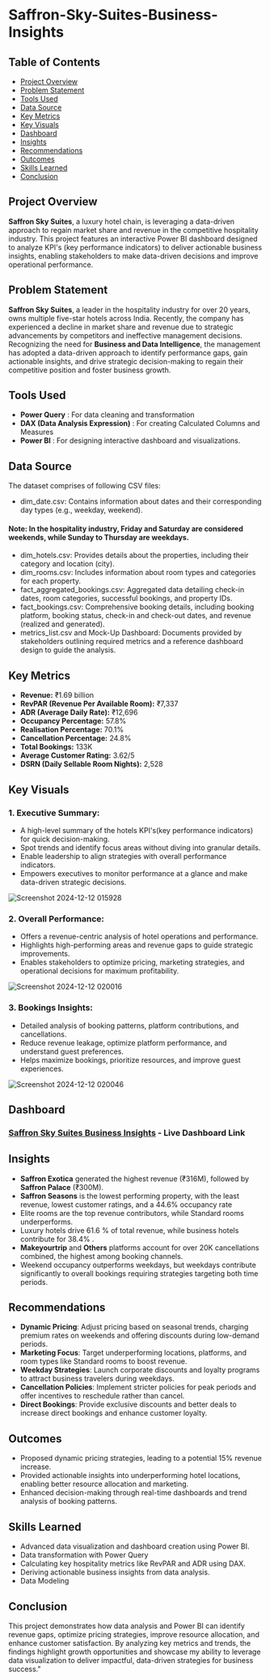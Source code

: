 # Saffron-Sky-Suites-Business-Insights

## Table of Contents
- [Project Overview](#project-overview)
- [Problem Statement](#problem-statement)
- [Tools Used](#tools-used)
- [Data Source](#data-source)
- [Key Metrics](#key-metrics)
- [Key Visuals](#key-visuals)
- [Dashboard](#dashboard)
- [Insights](#insights)
- [Recommendations](#recommendations)
- [Outcomes](#outcomes)
- [Skills Learned](#skills-learned)
- [Conclusion](#conclusion)

## Project Overview 
**Saffron Sky Suites**, a luxury hotel chain, is leveraging a data-driven approach to regain market share and revenue in the competitive hospitality industry. This project features an interactive Power BI dashboard designed to analyze KPI's (key performance indicators) to deliver actionable business insights, enabling stakeholders to make data-driven decisions and improve operational performance.

## Problem Statement 
**Saffron Sky Suites**, a leader in the hospitality industry for over 20 years, owns multiple five-star hotels across India. Recently, the company has experienced a decline in market share and revenue due to strategic advancements by competitors and ineffective management decisions. Recognizing the need for **Business and Data Intelligence**, the management has adopted a data-driven approach to identify performance gaps, gain actionable insights, and drive strategic decision-making to regain their competitive position and foster business growth.

## Tools Used 
- **Power Query** : For data cleaning and transformation
- **DAX (Data Analysis Expression)** : For creating Calculated Columns and Measures
- **Power BI** : For designing interactive dashboard and visualizations.

## Data Source 
The dataset comprises of following CSV files: 
- dim_date.csv: Contains information about dates and their corresponding day types (e.g., weekday, weekend).
 #### **Note**: In the hospitality industry, **Friday and Saturday** are considered **weekends**, while **Sunday to Thursday** are **weekdays**.
- dim_hotels.csv: Provides details about the properties, including their category and location (city).
- dim_rooms.csv: Includes information about room types and categories for each property.
- fact_aggregated_bookings.csv: Aggregated data detailing check-in dates, room categories, successful bookings, and property IDs.
- fact_bookings.csv: Comprehensive booking details, including booking platform, booking status, check-in and check-out dates, and revenue (realized and generated). 
- metrics_list.csv and Mock-Up Dashboard: Documents provided by stakeholders outlining required metrics and a reference dashboard design to guide the analysis.

## Key Metrics 
- **Revenue:** ₹1.69 billion  
- **RevPAR (Revenue Per Available Room):** ₹7,337  
- **ADR (Average Daily Rate):** ₹12,696  
- **Occupancy Percentage:** 57.8%  
- **Realisation Percentage:** 70.1%  
- **Cancellation Percentage:** 24.8%  
- **Total Bookings:** 133K  
- **Average Customer Rating:** 3.62/5
- **DSRN (Daily Sellable Room Nights):** 2,528

## Key Visuals 
### 1. **Executive Summary:**
- A high-level summary of the hotels KPI's(key performance indicators) for quick decision-making.
- Spot trends and identify focus areas without diving into granular details. 
- Enable leadership to align strategies with overall performance indicators.
- Empowers executives to monitor performance at a glance and make data-driven strategic decisions.

![Screenshot 2024-12-12 015928](https://github.com/user-attachments/assets/e1e8c367-e8f8-4838-9721-e767bc9a6f5d)

### 2. **Overall Performance:**
- Offers a revenue-centric analysis of hotel operations and performance.
- Highlights high-performing areas and revenue gaps to guide strategic improvements.
- Enables stakeholders to optimize pricing, marketing strategies, and operational decisions for maximum profitability.

![Screenshot 2024-12-12 020016](https://github.com/user-attachments/assets/44a41cde-38bc-4db8-a4b3-78f4888b710a)

### 3. **Bookings Insights:**
- Detailed analysis of booking patterns, platform contributions, and cancellations.
- Reduce revenue leakage, optimize platform performance, and understand guest preferences.
- Helps maximize bookings, prioritize resources, and improve guest experiences.

![Screenshot 2024-12-12 020046](https://github.com/user-attachments/assets/4951c705-6bd7-45a3-a617-8e15b0ba43ac)

## Dashboard 
### [Saffron Sky Suites Business Insights](https://app.powerbi.com/view?r=eyJrIjoiODJmNTUwNTItY2VmNy00MjE2LWEzMGEtZDQ1NzI1MDJhMWE4IiwidCI6Ijk0YjBjYWUyLTcyMzgtNDQ4OC05NTRmLWZjOTAyNWFmYzYxYSJ9) - Live Dashboard Link


## Insights 
- **Saffron Exotica** generated the highest revenue (₹316M), followed by **Saffron Palace** (₹300M).  
- **Saffron Seasons** is the lowest performing property, with the least revenue, lowest customer ratings, and a 44.6% occupancy rate 
- Elite rooms are the top revenue contributors, while Standard rooms underperforms.
- Luxury hotels drive 61.6 % of total revenue, while business hotels contribute for 38.4% .
- **Makeyourtrip** and **Others** platforms account for over 20K cancellations combined, the highest among booking channels.  
- Weekend occupancy outperforms weekdays, but weekdays contribute significantly to overall bookings requiring strategies targeting both time periods.

## Recommendations
- **Dynamic Pricing**: Adjust pricing based on seasonal trends, charging premium rates on weekends and offering discounts during low-demand periods.
- **Marketing Focus**: Target underperforming locations, platforms, and room types like Standard rooms to boost revenue.
- **Weekday Strategies**: Launch corporate discounts and loyalty programs to attract business travelers during weekdays.
- **Cancellation Policies**: Implement stricter policies for peak periods and offer incentives to reschedule rather than cancel.
- **Direct Bookings**: Provide exclusive discounts and better deals to increase direct bookings and enhance customer loyalty.

## Outcomes
- Proposed dynamic pricing strategies, leading to a potential 15% revenue increase.  
- Provided actionable insights into underperforming hotel locations, enabling better resource allocation and marketing.
- Enhanced decision-making through real-time dashboards and trend analysis of booking patterns.

## Skills Learned 
- Advanced data visualization and dashboard creation using Power BI.
- Data transformation with Power Query 
- Calculating key hospitality metrics like RevPAR and ADR using DAX.
- Deriving actionable business insights from data analysis.
- Data Modeling

## Conclusion 
This project demonstrates how data analysis and Power BI can identify revenue gaps, optimize pricing strategies, improve resource allocation, and enhance customer satisfaction. By analyzing key metrics and trends, the findings highlight growth opportunities and showcase my ability to leverage data visualization to deliver impactful, data-driven strategies for business success."















